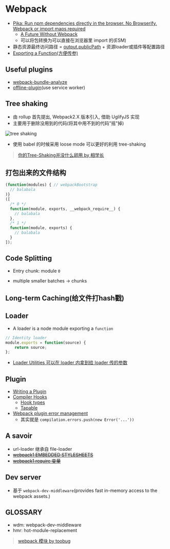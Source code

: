 # Webpack

* [Pika: Run npm dependencies directly in the browser. No Browserify, Webpack or import maps required](https://github.com/pikapkg/web)
  * [A Future Without Webpack](https://www.pikapkg.com/blog/pika-web-a-future-without-webpack/)
  * 可以将包转换为可以直接在浏览器里 import 的(ESM)
* 静态资源最终访问路径 = [output.publicPath](https://doc.webpack-china.org/guides/public-path/) + 资源loader或插件等配置路径
* [Exporting a Function(方便传参)](https://webpack.js.org/configuration/configuration-types/#exporting-a-function)

## Useful plugins

* [webpack-bundle-analyze](https://github.com/webpack-contrib/webpack-bundle-analyzer)
* [offline-plugin](https://offline-plugin.now.sh/)(use service worker)

## Tree shaking

* 由 rollup 首先提出, Webpack2.X 版本引入, 借助 UglifyJS 实现
* 主要用于删除没用到的代码(将其中用不到的代码"摇"掉)

![tree shaking](https://user-gold-cdn.xitu.io/2018/1/4/160bfdcf2a31ce4a)

* 使用 babel 的时候采用 loose mode 可以更好的利用 tree-shaking

> [你的Tree-Shaking并没什么卵用 by 相学长](https://zhuanlan.zhihu.com/p/32831172)

## 打包出来的文件结构

```javascript
(function(modules) { // webpackBootstrap
  // balabala
)}
([
  /* 0 */
  function(module, exports, __webpack_require__) {
    // balabala
  },
  /* 1 */
  function(module, exports) {
    // balabala
  }
]);
```

## Code Splitting

* Entry chunk: module `0`

* multiple smaller batches -> chunks

## Long-term Caching(给文件打hash戳)

## Loader

* A loader is a node module exporting a `function`

```javascript
// Identity loader
module.exports = function(source) {
    return source;
};
```

* [Loader Utilities 可以在 loader 内拿到给 loader 传的参数](https://webpack.js.org/contribute/writing-a-loader/#loader-utilities)

## Plugin

* [Writing a Plugin](https://webpack.js.org/contribute/writing-a-plugin/)
* [Compiler Hooks](https://webpack.js.org/api/compiler-hooks/)
  * [Hook types](https://github.com/webpack/tapable#hook-types)
  * [Tapable](https://github.com/webpack/tapable#tapable)
* [Webpack plugin error management](https://stackoverflow.com/questions/42364742/webpack-plugin-error-management)
  * 其实就是 `compilation.errors.push(new Error('...'))`

## A savoir

* url-loader 继承自 file-loader
* ~~[webpack1 EMBEDDED STYLESHEETS](https://webpack.github.io/docs/stylesheets.html)~~
* ~~[webpack1 require 变量](https://webpack.github.io/docs/context.html)~~

## Dev server

* 基于 `webpack-dev-middleware`(provides fast in-memory access to the webpack assets.)

## GLOSSARY

* wdm: webpack-dev-middleware
* hmr: hot-module-replacement

> [webpack 模块 by toobug](https://webpack.toobug.net/zh-cn/chapter2/)